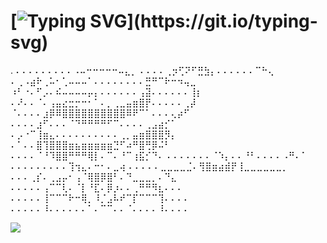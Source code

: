 # [![Typing SVG](https://readme-typing-svg.herokuapp.com?color=%2336BCF7&lines=Ya+stanu+korolem-piratov!)](https://git.io/typing-svg)

.
⠄⠄⠄⠄⠄⠄⠄⠄⠄⠠⠤⠒⠒⠒⠒⠒⠤⣄⡀
⠄⠄⠄⠄⢀⡲⢋⠝⠋⣛⣳⡄⠄⠄⠄⠄⠄⠄⠉⠓⢄
⠄⢀⠠⣴⠗⢀⠥⠂⢁⠤⠤⠤⠁⠄⠄⠄⠄⠄⠄⠄⠄⣛⠛⠉⠗⠒⠲⢤⣀
⠰⠃⠐⠄⠋⡠⠄⠮⠤⠤⠤⠤⡤⡄⠄⠄⠄⠄⠄⠄⢠⣽⠄⠄⠄⠄⠄⠄⢸⡆
⠄⠜⠄⠄⠈⠄⢠⣤⣔⣒⡒⠒⠂⠁⠄⡀⢀⣀⣤⣶⣿⡟⠄⠄⠄⠄⠄⢀⡼
⠈⠄⠄⠄⠄⣰⡿⠿⣿⣿⣿⣿⣿⣿⣿⣿⣿⣿⠿⠟⠉⠁⠄⠄⠄⢄⡴⠋
⠄⠄⠄⠄⣰⠋⠄⠄⠄⠈⠙⠛⠛⠛⠛⠋⠉⠄⠄⠄⠄⢀⣠⣴⡊⠁
⠄⡠⠐⠉⢸⣶⣄⠄⠄⠄⠄⠄⠄⠄⠄⠄⠄⢀⡀⣤⣶⣿⣿⣿⡻⡄
⠄⠁⠄⠄⣿⢹⣿⣿⣿⣶⣦⣶⣶⣶⣶⣶⣙⠋⠴⠛⣿⢛⡿⠬⠃
⠄⠄⠄⠄⠈⠘⠹⣿⣿⠛⠛⠛⢿⡇⠄⠉⠄⠘⠉⢰⣯⡊⠙⠄
⠄⠄⠄⠄⠄⠄⠄⠈⠱⡄⠄⠄⠘⠃⠄⠄⠄⠄⠠⠛⠄⠁
⠄⠄⠄⠄⠄⠄⠄⠄⠄⢹⢲⣄⠄⠒⠂⠄⣀⢴
⠄⠄⠄⠄⠄⣀⣀⣀⣀⣈⠄⢻⣿⣶⣴⣾⡟⢸⣀⣀⣀⣀⣀⣀⡀
⠄⠄⠄⢀⡎⠄⢀⣠⡤⠂⢠⠈⢿⣿⡿⣿⠃⠄⠙⣀⣀⣀⡀⠄⠙⣄
⠄⠄⠄⠄⠄⢠⠉⠉⢇⠄⠈⡇⠘⣏⠄⡿⡰⠄⠄⢀⠛⠛⠻⣆⠄⠄⠄
⠄⠄⠄⠄⠄⢸⠉⠉⠉⠗⠒⢿⡀⠸⡈⣠⠧⠞⠉⡏⠉⠉⠉⢹⠄⠄⠄⠄
⠄⠄⠄⠄⠄⠸⠄⠄⠄⠄⠄⠄⠁⠄⠉⠉⠄⠄⠈⠄⠄⠄⠄⠸⠄⠄⠄⠄

![](https://komarev.com/ghpvc/?username=dan2k-kms)


